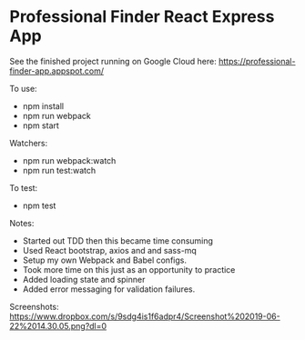 # Professional Finder React Express App

See the finished project running on Google Cloud here: https://professional-finder-app.appspot.com/

To use:
- npm install
- npm run webpack
- npm start

Watchers:
- npm run webpack:watch
- npm run test:watch

To test:
- npm test

Notes:
- Started out TDD then this became time consuming
- Used React bootstrap, axios and and sass-mq
- Setup my own Webpack and Babel configs.
- Took more time on this just as an opportunity to practice
- Added loading state and spinner
- Added error messaging for validation failures.

Screenshots:
https://www.dropbox.com/s/9sdg4is1f6adpr4/Screenshot%202019-06-22%2014.30.05.png?dl=0
